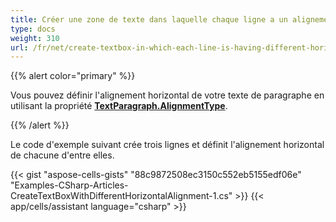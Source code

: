 ```yaml
---
title: Créer une zone de texte dans laquelle chaque ligne a un alignement horizontal différent
type: docs
weight: 310
url: /fr/net/create-textbox-in-which-each-line-is-having-different-horizontal-alignment/
---
```


{{% alert color="primary" %}}

Vous pouvez définir l'alignement horizontal de votre texte de paragraphe en utilisant la propriété [**TextParagraph.AlignmentType**](https://reference.aspose.com/cells/net/aspose.cells.drawing.texts/textparagraph/properties/alignmenttype).

{{% /alert %}}

Le code d'exemple suivant crée trois lignes et définit l'alignement horizontal de chacune d'entre elles.

{{< gist "aspose-cells-gists" "88c9872508ec3150c552eb5155edf06e" "Examples-CSharp-Articles-CreateTextBoxWithDifferentHorizontalAlignment-1.cs" >}}
{{< app/cells/assistant language="csharp" >}}
